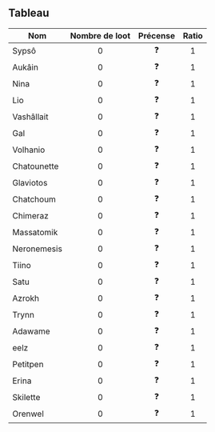 ## Tableau

| Nom                                       | Nombre de loot | Précense | Ratio |
|-------------------------------------------|:--------------:|:--------:|:-----:|
| Sypsô                                     |        0       |    ❓    |   1   |
| Aukâin                                    |        0       |    ❓    |   1   |
| Nina                                      |        0       |    ❓    |   1   |
| Lio                                       |        0       |    ❓    |   1   |
| Vashâllait                                |        0       |    ❓    |   1   |
| Gal                                       |        0       |    ❓    |   1   |
| Volhanio                                  |        0       |    ❓    |   1   |
| Chatounette                               |        0       |    ❓    |   1   |
| Glaviotos                                 |        0       |    ❓    |   1   |
| Chatchoum                                 |        0       |    ❓    |   1   |
| Chimeraz                                  |        0       |    ❓    |   1   |
| Massatomik                                |        0       |    ❓    |   1   |
| Neronemesis                               |        0       |    ❓    |   1   |
| Tiino                                     |        0       |    ❓    |   1   |
| Satu                                      |        0       |    ❓    |   1   |
| Azrokh                                    |        0       |    ❓    |   1   |
| Trynn                                     |        0       |    ❓    |   1   |
| Adawame                                   |        0       |    ❓    |   1   |
| eelz                                      |        0       |    ❓    |   1   |
| Petitpen                                  |        0       |    ❓    |   1   |
| Erina                                     |        0       |    ❓    |   1   |
| Skilette                                  |        0       |    ❓    |   1   | 
| Orenwel                                   |        0       |    ❓    |   1   |
